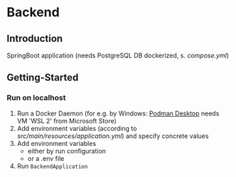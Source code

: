 # Backend

## Introduction
SpringBoot application (needs PostgreSQL DB dockerized, s. _compose.yml_)

## Getting-Started
### Run on localhost
1. Run a Docker Daemon (for e.g. by Windows: [Podman Desktop](https://podman-desktop.io/) needs VM 'WSL 2' from Microsoft Store)
2. Add environment variables (according to _src/main/resources/application.yml_) and specify concrete values
2. Add environment variables 
   - either by run configuration
   - or a .env file
3. Run `BackendApplication`
